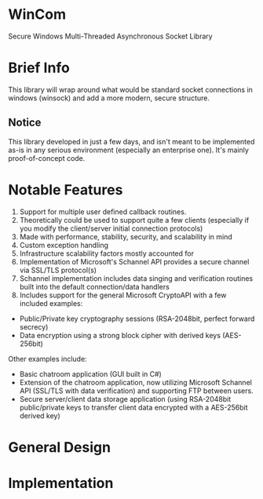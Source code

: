 # WinCom
Secure Windows Multi-Threaded Asynchronous Socket Library

# Brief Info
This library will wrap around what would be standard socket connections in windows (winsock) and add a more modern, secure structure.
## Notice 
This library developed in just a few days, and isn't meant to be implemented as-is in any serious environment (especially an enterprise one). It's mainly proof-of-concept code.

# Notable Features
1. Support for multiple user defined callback routines. 
2. Theoretically could be used to support quite a few clients (especially if you modify the client/server initial connection protocols)
3. Made with performance, stability, security, and scalability in mind
4. Custom exception handling
5. Infrastructure scalability factors mostly accounted for
6. Implementation of Microsoft's Schannel API provides a secure channel via SSL/TLS protocol(s)
7. Schannel implementation includes data singing and verification routines built into the default connection/data handlers
8. Includes support for the general Microsoft CryptoAPI with a few included examples:
  * Public/Private key cryptography sessions (RSA-2048bit, perfect forward secrecy)
  * Data encryption using a strong block cipher with derived keys (AES-256bit)
  
  Other examples include:
  * Basic chatroom application (GUI built in C#)
  * Extension of the chatroom application, now utilizing Microsoft Schannel API (SSL/TLS with data verification) and supporting FTP between users.
  * Secure server/client data storage application (using RSA-2048bit public/private keys to transfer client data encrypted with a AES-256bit derived key)
  
 # General Design
 
 # Implementation
 
